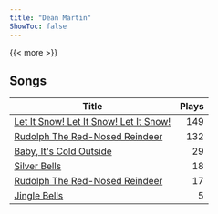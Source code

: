 ```yaml
---
title: "Dean Martin"
ShowToc: false
---
```


{{< more >}}

## Songs
Title | Plays 
----- | -----: 
[Let It Snow! Let It Snow! Let It Snow!](/songs/let-it-snow-let-it-snow-let-it-snow) | 149
[Rudolph The Red-Nosed Reindeer](/songs/rudolph-the-red-nosed-reindeer) | 132
[Baby, It's Cold Outside](/songs/baby-its-cold-outside) | 29
[Silver Bells](/songs/silver-bells) | 18
[Rudolph The Red-Nosed Reindeer](/songs/rudolph-the-red-nosed-reindeer) | 17
[Jingle Bells](/songs/jingle-bells) | 5

